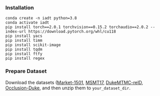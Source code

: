 
### Installation

```
conda create -n iadt python=3.8
conda activate iadt
pip install torch==2.0.1 torchvision==0.15.2 torchaudio==2.0.2 --index-url https://download.pytorch.org/whl/cu118
pip install yacs
pip install timm
pip install scikit-image
pip install tqdm
pip install ftfy
pip install regex
```

### Prepare Dataset
Download the datasets ([Market-1501](https://drive.google.com/file/d/0B8-rUzbwVRk0c054eEozWG9COHM/view), [MSMT17](https://arxiv.org/abs/1711.08565), [DukeMTMC-reID](https://arxiv.org/abs/1609.01775), [Occlusion-Duke](https://arxiv.org/pdf/2003.08177.pdf),  and then unzip them to `your_dataset_dir`.
